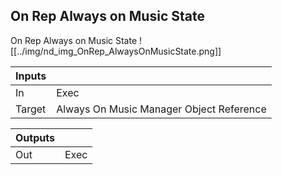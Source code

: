 ## On Rep Always on Music State
On Rep Always on Music State
![[../img/nd_img_OnRep_AlwaysOnMusicState.png]]

|Inputs||
|--|--|
| In | Exec |
| Target | Always On Music Manager Object Reference |

|Outputs||
|--|--|
| Out | Exec |
